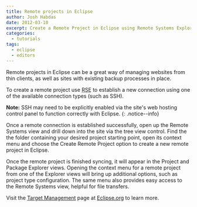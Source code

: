 ```yaml
---
title: Remote projects in Eclipse
author: Josh Habdas
date: 2012-03-10
excerpt: Create a Remote Project in Eclipse using Remote Systems Explorer
categories:
  - tutorials
tags:
  - eclipse
  - editors
---
```

Remote projects in Eclipse can be a great way of managing websites from thin clients, as well as sites with existing backup processes in place.

To create a remote project use <abbr title="Remote Systems Explorer">RSE</abbr> to establish a new connection using one of the available connection types (such as SSH).

**Note:** SSH may need to be explicitly enabled via the site's web hosting control panel to function correctly with Eclipse.
{: .notice--info}

Once a remote connection is established successfully, open up the Remote Systems view and drill down into the site via the tree view control. Find the the folder containing your desired project starting point, open its context menu and choose the Create Remote Project option to create a new remote project in Eclipse.

Once the remote project is finished syncing, it will appear in the Project and Package Explorer views. Opening the context menu for a remote project from one of the Explorer views will bring up additional options, such as project type configuration. The same menu also provides easy access to the Remote Systems view, helpful for file transfers.

Visit the [Target Management][1] page at [Eclipse.org][2] to learn more.

[1]: http://www.eclipse.org/tm/
[2]: http://www.eclipse.org/
